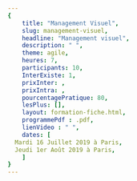 ```yaml
---
{
	title: "Management Visuel",
	slug: management-visuel, 
	headline: "Management visuel",
	description: " ",
	theme: agile,
	heures: 7,
	participants: 10,
	InterExiste: 1,
	prixInter: ,
	prixIntra: ,
	pourcentagePratique: 80,
	lesPlus: [],
	layout: formation-fiche.html, 
	programmePdf : .pdf,
	lienVideo : " ",
	dates: [
  Mardi 16 Juillet 2019 à Paris,
  Jeudi 1er Août 2019 à Paris,
	]
}
---
```

